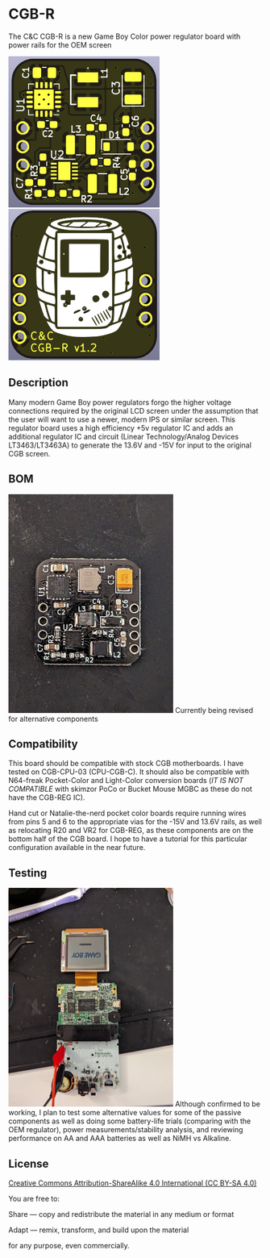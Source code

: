 # CGB-R
The C&C CGB-R is a new Game Boy Color power regulator board with power rails for the OEM screen

<img src="CGB_R_Front.png" width=300 height=300><img src="CGB_R_Rear.png" width=300 height=300>

## Description

Many modern Game Boy power regulators forgo the higher voltage connections required by the original LCD screen under the assumption that the user will want to use a newer, modern IPS or similar screen. This regulator board uses a high efficiency +5v regulator IC and adds an additional regulator IC and circuit (Linear Technology/Analog Devices LT3463/LT3463A) to generate the 13.6V and -15V for input to the original CGB screen.

## BOM
<img src="PXL_20231012_233239262.jpg" width=327 height=434>
Currently being revised for alternative components
<!--
| Reference | Qty | Value          | Footprint |
|-----------|-----|----------------|-----------|
| C1, C2    | 2   | 22uF           | 805       |
| C3, C4    | 2   | 0.1uF          | 603       |
| C5, C6    | 2   | 1uF            | 603       |
| D1        | 1   | B0540          | SOD-123   |
| L1        | 1   | 2.2uH          | 1212      |
| L2, L3    | 2   | 10uH           | 1210      |
| R1        | 1   | 121K           | 603       |
| R2, R4    | 2   | 1.2M           | 603       |
| R3        | 1   | 100K           | 603       |
| U1        | 1   | TPS61202DRC    | VSON-10   |
| U2        | 1   | LT3463AEDD-PBF | DFN-10    |
-->

## Compatibility

This board should be compatible with stock CGB motherboards. I have tested on CGB-CPU-03 (CPU-CGB-C). It should also be compatible with N64-freak Pocket-Color and Light-Color conversion boards (_IT IS NOT COMPATIBLE_ with skimzor PoCo or Bucket Mouse MGBC as these do not have the CGB-REG IC). 

Hand cut or Natalie-the-nerd pocket color boards require running wires from pins 5 and 6 to the appropriate vias for the -15V and 13.6V rails, as well as relocating R20 and VR2 for CGB-REG, as these components are on the bottom half of the CGB board. I hope to have a tutorial for this particular configuration available in the near future.

## Testing
<img src="PXL_20230927_000639549.jpg" width=327 height=434>
Although confirmed to be working, I plan to test some alternative values for some of the passive components as well as doing some battery-life trials (comparing with the OEM regulator), power measurements/stability analysis, and reviewing performance on AA and AAA batteries as well as NiMH vs Alkaline.

## License

[Creative Commons Attribution-ShareAlike 4.0 International (CC BY-SA 4.0)](https://creativecommons.org/licenses/by-sa/4.0/)

You are free to:

Share — copy and redistribute the material in any medium or format

Adapt — remix, transform, and build upon the material

for any purpose, even commercially.
